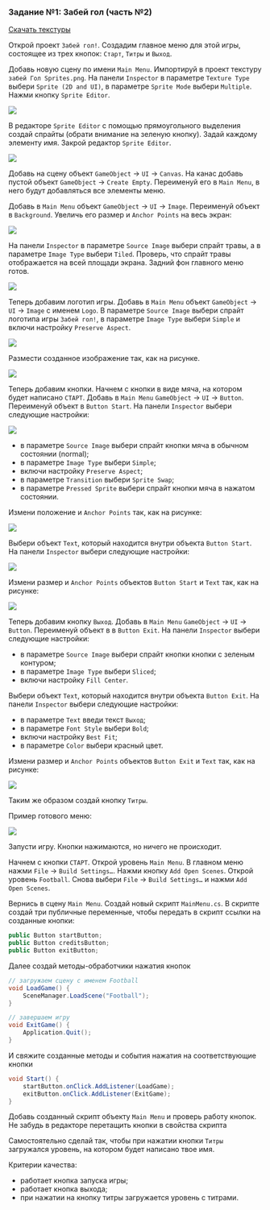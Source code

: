 ### Задание №1: Забей гол (часть №2)

[Скачать текстуры](http://unity3d.unium.ru/storage/lesson11/goal.zip)

Открой проект `Забей гол!`. Создадим главное меню для этой игры, состоящее из трех кнопок: `Старт`, `Титры` и `Выход`.

Добавь новую сцену по имени `Main Menu`. Импортируй в проект текстуру `забей Гол Sprites.png`. На панели `Inspector` в параметре `Texture Type` выбери `Sprite (2D and UI)`, в параметре `Sprite Mode` выбери `Multiple`. Нажми кнопку `Sprite Editor`.

![](http://unity3d.unium.ru/lessons/lesson11/images/goal1.png)

В редакторе `Sprite Editor` с помощью прямоугольного выделения создай спрайты (обрати внимание на зеленую кнопку). Задай каждому элементу имя. Закрой редактор `Sprite Editor`.

![](http://unity3d.unium.ru/lessons/lesson11/images/goal2.png)

Добавь на сцену объект `GameObject` → `UI` → `Canvas`. На канас добавь пустой объект  `GameObject` → `Create Empty`. Переименуй его в `Main Menu`, в него будут добавляться все элементы меню.

Добавь в `Main Menu` объект `GameObject` → `UI` → `Image`. Переименуй объект в `Background`. Увеличь его размер и `Anchor Points` на весь экран:

![](http://unity3d.unium.ru/lessons/lesson11/images/goal3.png)

На панели `Inspector` в параметре `Source Image` выбери спрайт травы, а в параметре `Image Type` выбери `Tiled`. Проверь, что спрайт травы отображается на всей площади экрана. Задний фон главного меню готов.

![](http://unity3d.unium.ru/lessons/lesson11/images/goal4.jpg)

Теперь добавим логотип игры. Добавь в `Main Menu` объект `GameObject` → `UI` → `Image` с именем `Logo`. В параметре `Source Image` выбери спрайт логотипа игры `Забей гол!`, в параметре `Image Type` выбери `Simple` и включи настройку `Preserve Aspect`.

![](http://unity3d.unium.ru/lessons/lesson11/images/goal5.jpg)

Размести созданное изображение так, как на рисунке.

![](http://unity3d.unium.ru/lessons/lesson11/images/goal6.png)

Теперь добавим кнопки. Начнем с кнопки в виде мяча, на котором будет написано `СТАРТ`. Добавь в `Main Menu` `GameObject` → `UI` → `Button`. Переименуй объект в `Button Start`. На панели `Inspector` выбери следующие настройки:

![](http://unity3d.unium.ru/lessons/lesson11/images/goal7.jpg)

- в параметре `Source Image` выбери спрайт кнопки мяча в обычном состоянии (normal);
- в параметре `Image Type` выбери `Simple`;
- включи настройку `Preserve Aspect`;
- в параметре `Transition` выбери `Sprite Swap`;
- в параметре `Pressed Sprite` выбери спрайт кнопки мяча в нажатом состоянии.

Измени положение и `Anchor Points` так, как на рисунке:

![](http://unity3d.unium.ru/lessons/lesson11/images/goal8.png)

Выбери объект `Text`, который находится внутри объекта `Button Start`. На панели `Inspector` выбери следующие настройки:

![](http://unity3d.unium.ru/lessons/lesson11/images/goal9.jpg)

Измени размер и `Anchor Points` объектов `Button Start` и `Text` так, как на рисунке:

![](http://unity3d.unium.ru/lessons/lesson11/images/goal10.png)

Теперь добавим кнопку `Выход`. Добавь в `Main Menu` `GameObject` → `UI` → `Button`. Переименуй объект в в `Button Exit`. На панели `Inspector` выбери следующие настройки:

- в параметре `Source Image` выбери спрайт кнопки кнопки с зеленым контуром;
- в параметре `Image Type` выбери `Sliced`;
- включи настройку `Fill Center`.

Выбери объект `Text`, который находится внутри объекта `Button Exit`. На панели `Inspector` выбери следующие настройки:

- в параметре `Text` введи текст `Выход`;
- в параметре `Font Style` выбери `Bold`;
- включи настройку `Best Fit`;
- в параметре `Color` выбери красный цвет.

Измени размер и `Anchor Points` объектов `Button Exit` и `Text` так, как на рисунке:

![](http://unity3d.unium.ru/lessons/lesson11/images/goal11.png)

Таким же образом создай кнопку `Титры`.

Пример готового меню:

![](http://unity3d.unium.ru/lessons/lesson11/images/goal12.png)

Запусти игру. Кнопки нажимаются, но ничего не происходит.

Начнем с кнопки `СТАРТ`. Открой уровень `Main Menu`. В главном меню нажми `File` → `Build Settings…`. Нажми кнопку `Add Open Scenes`. Открой уровень `Football`. Снова выбери `File` → `Build Settings…` и нажми `Add Open Scenes`.

Вернись в сцену `Main Menu`. Cоздай новый скрипт `MainMenu.cs`. В скрипте создай три публичные переменные, чтобы передать в скрипт ссылки на созданные кнопки:

```csharp
public Button startButton;
public Button creditsButton;
public Button exitButton;
```

Далее создай методы-обработчики нажатия кнопок

```csharp
// загружаем сцену с именем Football
void LoadGame() {
	SceneManager.LoadScene("Football");
}

// завершаем игру
void ExitGame() {
	Application.Quit();
}
```

И свяжите созданные методы и события нажатия на соответствующие кнопки

```csharp
void Start() {
	startButton.onClick.AddListener(LoadGame);
	exitButton.onClick.AddListener(ExitGame);
}
```

Добавь созданный скрипт объекту `Main Menu` и проверь работу кнопок. Не забудь в редакторе перетащить кнопки в свойства скрипта

Самостоятельно сделай так, чтобы при нажатии кнопки `Титры` загружался уровень, на котором будет написано твое имя.

Критерии качества:

- работает кнопка запуска игры;
- работает кнопка выхода;
- при нажатии на кнопку титры загружается уровень с титрами.